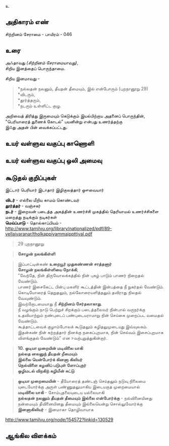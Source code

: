 உ


## அதிகாரம் எண்

சிற்றினம் சேராமை - பாயிரம் - 046

## உரை

அஃதாவது _(சிற்றினம் சேராமையாவது)_,  
சிறிய இனத்தைப் பொருந்தாமை.  

சிறிய இனமாவது -  
> *நல்லதன் நலனும், தீயதன் தீமையும், இல் என்போரும் (புறநானூறு 29)  
> *விடரும்,  
> *தூர்த்தரும்,  
> *நடரும் உள்ளிட்ட குழு.  

அறிவைத் திரித்து இருமையும் கெடுக்கும் இயல்பிற்றாய அதனைப் பொருந்தின்,  
"பெரியாரைத் துணைக் கோடல்" பயனின்று என்பது உணர்த்தற்கு  
இஃது அதன் பின் வைக்கப்பட்டது.


## உயர் வள்ளுவ வகுப்பு காணொளி


## உயர் வள்ளுவ வகுப்பு ஒலி அமைவு 


## கூடுதல் குறிப்புகள்    

இட்டார் பெரியார் இடாதார் இழிகுலத்தார்  ஔவையார்

**விடர்** - எல்லை மீறிய காமம் கொண்டவர்  
**தூர்த்தர்** - வஞ்சகர்  
**நடர்** - இறைவன் படைத்த அகத்தின் உணர்ச்சி முகத்தில் தெரியாமல் உணர்ச்சிகளை மறைத்து நடிக்கும் நடிகர்கள்  
**மெய்ப்பாடு** - தொல்காப்பியம்  - http://www.tamilvu.org/library/nationalized/pdf/89-vellaivaranar/tholkappiyammaippttiyal.pdf  


>29 புறநானூறு  

>**சோழன் நலங்கிள்ளி**  

>இப்பாட்டின்கண் **உறையூர்  முதுகண்ணன்  சாத்தனார்**  
>**சோழன் நலங்கிள்ளியை நோக்கி**,  
>“வேந்தே, நின்  திருவோலக்கத்தில்  நின் புகழ் பாடும் பாணர்  நிறைதல் வேண்டும்.  
>பாணர்  இசைகேட்ட பின்பு  மகளிர் கூட்டத்தின் இன்பத்தை நீ நுகர்தல் வேண்டும்.  
>கொடியோரைத் தெறுதலும், நல்லோரையளித்தலும் தவிராது நிலதல் வேவுண்டும்.  
>இவற்றோடமையாது நீ **சிற்றினம்  சேர்தலாகாது**.  
>நீ வழங்கும் நாடு பெற்றுச்  சிறக்கும் படைத்தலைவர் நின்பால் வருநர்க்கு உதவியாற்றும் நண்புடைப் பண்புடையராமாறு நின் செய்கை முறைப்பட வமைதல் வேண்டும்.  
>கூத்தாட்டவைக் குழாம்போலக் கூடுதலும் கழிதலுமுடையது இவ்வுலகம்.  
>இதன்கண் நின் சுற்றத்தார் நினக்கு நகைப்புறமாக, நின் செல்வம் இசைப்புறமாக விளங்குதல் வேண்டும்” என >வற்புறுத்துகின்றார்.  

>**10. ஒடியா முறையின் மடிவிலை யாகி**  
>**நல்லத னலனுந் தீயதன் றீமையும்**  
>**இல்லை யென்போர்க் கினனா கிலியர்**  
>**நெல்விளை கழனிப் படுபுள் ளோப்புநர்**  
>**ஒழிமடல் விறகிற் கழிமீன் சுட்டு**

>**ஒடியா முறைமையின்** - தீயோரைத் தண்டஞ் செய்தலும்  நடுவு  நிலைமை யுடையோர்க்கு அருள் பண்ணுதலுமாகிய இடையறாத முறைமையால்  
>**மடிவிலை யாகி** - சோம்புதலையுடைய யல்லையாகி  
>**நல்லதன்  நலனும்  தீயதன் தீமையும் இல்லை என்போர்க்கு** - நல்வினையினது நன்மையும் தீவினையினது  தீமையும் இல்லையென்று சொல்லுவோர்க்கு  
>**இனனாகிலியர்** - இனமாகா தொழிவாயாக  

http://www.tamilvu.org/node/154572?linkid=130529
## ஆங்கில விளக்கம்

